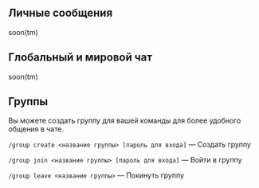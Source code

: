 ## Личные сообщения

soon(tm)

## Глобальный и мировой чат

soon(tm)

## Группы

Вы можете создать группу для вашей команды для более удобного общения в чате.

`/group create <название группы> [пароль для входа]` — Создать группу

`/group join <название группы> [пароль для входа]` — Войти в группу

`/group leave <название группы>` — Покинуть группу
